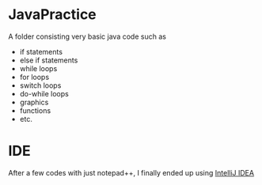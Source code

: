 # JavaPractice

A folder consisting very basic java code such as 
  - if statements
  - else if statements
  - while loops 
  - for loops
  - switch loops
  - do-while loops
  - graphics
  - functions
  - etc.
  
# IDE
After a few codes with just notepad++, I finally ended up using [IntelliJ IDEA](https://www.jetbrains.com/idea/download/#section=windows)

